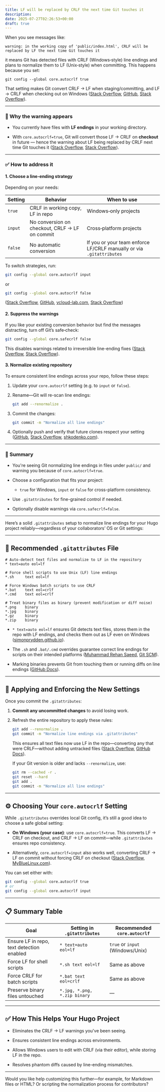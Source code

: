 ```yaml
---
title: LF will be replaced by CRLF the next time Git touches it
description: 
date: 2025-07-27T02:26:53+00:00
draft: true
---
```

When you see messages like:

```
warning: in the working copy of 'public/index.html', CRLF will be replaced by LF the next time Git touches it
```

it means Git has detected files with CRLF (Windows‑style) line endings and plans to normalize them to LF (Unix‑style) when committing. This happens because you set:

```
git config --global core.autocrlf true
```

That setting makes Git convert CRLF → LF when staging/committing, and LF → CRLF when checking out on Windows ([Stack Overflow](https://stackoverflow.com/questions/73184797/what-does-it-mean-lf-will-be-replaced-by-crlf-the-next-time-git-touches-it?utm_source=chatgpt.com "What does it mean LF will be replaced by CRLF the next time git touches ..."), [GitHub](https://github.com/orgs/community/discussions/66838?utm_source=chatgpt.com "How can I stop this error. LF will be replaced by CRLF the next time ..."), [Stack Overflow](https://stackoverflow.com/questions/43023096/working-on-windows-but-getting-lf-will-be-replaced-by-crlf-when-committing-in?utm_source=chatgpt.com "Working on Windows, but getting \"LF will be replaced by CRLF\" when ...")).

---

### 🚦 Why the warning appears

- You currently have files with **LF endings** in your working directory.
    
- With `core.autocrlf=true`, Git will convert those LF → CRLF on **checkout** in future — hence the warning about LF being replaced by CRLF next time Git touches it ([Stack Overflow](https://stackoverflow.com/questions/17628305/windows-git-warning-lf-will-be-replaced-by-crlf-is-that-warning-tail-backwar?utm_source=chatgpt.com "Windows git \"warning: LF will be replaced by CRLF\", is that warning ..."), [Stack Overflow](https://stackoverflow.com/questions/30523236/lf-will-be-replaced-by-crlf-in-git-the-file-will-have-its-original-line-endings?utm_source=chatgpt.com "gitlab - LF will be replaced by CRLF in git -the file will have its ...")).
    

---

### ✅ How to address it

#### 1. **Choose a line‑ending strategy**

Depending on your needs:

|Setting|Behavior|When to use|
|---|---|---|
|`true`|CRLF in working copy, LF in repo|Windows‑only projects|
|`input`|No conversion on checkout, CRLF → LF on commit|Cross‑platform projects|
|`false`|No automatic conversion|If you or your team enforce LF/CRLF manually or via `.gitattributes`|

To switch strategies, run:

```bash
git config --global core.autocrlf input
```

or

```bash
git config --global core.autocrlf false
```

([Stack Overflow](https://stackoverflow.com/questions/43023096/working-on-windows-but-getting-lf-will-be-replaced-by-crlf-when-committing-in?utm_source=chatgpt.com "Working on Windows, but getting \"LF will be replaced by CRLF\" when ..."), [GitHub](https://github.com/orgs/community/discussions/66838?utm_source=chatgpt.com "How can I stop this error. LF will be replaced by CRLF the next time ..."), [vcloud-lab.com](https://vcloud-lab.com/entries/devops/resolved-git-warning-lf-will-be-replaced-by-crlf-in-file?utm_source=chatgpt.com "Resolved: Git warning LF will be replaced by CRLF in file"), [Stack Overflow](https://stackoverflow.com/questions/30523236/lf-will-be-replaced-by-crlf-in-git-the-file-will-have-its-original-line-endings?utm_source=chatgpt.com "gitlab - LF will be replaced by CRLF in git -the file will have its ..."))

#### 2. **Suppress the warnings**

If you like your existing conversion behavior but find the messages distracting, turn off Git’s safe‑check:

```bash
git config --global core.safecrlf false
```

This disables warnings related to irreversible line-ending fixes ([Stack Overflow](https://stackoverflow.com/questions/73184797/what-does-it-mean-lf-will-be-replaced-by-crlf-the-next-time-git-touches-it?utm_source=chatgpt.com "What does it mean LF will be replaced by CRLF the next time git touches ..."), [Stack Overflow](https://stackoverflow.com/questions/7893599/how-to-turn-off-git-warnings-lf-will-be-replaced-by-crlf?utm_source=chatgpt.com "How to turn off Git warnings \"LF will be replaced by CRLF\"?")).

#### 3. **Normalize existing repository**

To ensure consistent line endings across your repo, follow these steps:

1. Update your `core.autocrlf` setting (e.g. to `input` or `false`).
    
2. Rename—Git will re-scan line endings:
    
    ```bash
    git add --renormalize .
    ```
    
3. Commit the changes:
    
    ```bash
    git commit -m "Normalize all line endings"
    ```
    
4. Optionally push and verify that future clones respect your setting ([GitHub](https://github.com/orgs/community/discussions/66838?utm_source=chatgpt.com "How can I stop this error. LF will be replaced by CRLF the next time ..."), [Stack Overflow](https://stackoverflow.com/questions/63429518/git-still-shows-lf-will-be-replaced-by-crlf-warning-when-autocrlf-is-false-and?utm_source=chatgpt.com "windows - Git still shows “LF will be replaced by CRLF” warning when ..."), [shkodenko.com](https://www.shkodenko.com/how-to-fix-lf-will-be-replaced-by-crlf-the-next-time-git-touches-it-on-windows/?utm_source=chatgpt.com "How to fix LF will be replaced by CRLF the next time Git touches it on ...")).
    

---

### 🧾 Summary

- You're seeing Git normalizing line endings in files under `public/` and warning you because of `core.autocrlf=true`.
    
- Choose a configuration that fits your project:
    
    - `true` for Windows, `input` or `false` for cross-platform consistency.
        
- Use `.gitattributes` for fine-grained control if needed.
    
- Optionally disable warnings via `core.safecrlf=false`.
    

---

Here’s a solid `.gitattributes` setup to normalize line endings for your Hugo project reliably—regardless of your collaborators’ OS or Git settings:

---

## 🧰 Recommended `.gitattributes` File

```text
# Auto-detect text files and normalize to LF in the repository
* text=auto eol=lf

# Force shell scripts to use Unix (LF) line endings
*.sh     text eol=lf

# Force Windows batch scripts to use CRLF
*.bat    text eol=crlf
*.cmd    text eol=crlf

# Treat binary files as binary (prevent modification or diff noise)
*.png    binary
*.jpg    binary
*.gz     binary
*.zip    binary
```

- `* text=auto eol=lf` ensures Git detects text files, stores them in the repo with LF endings, and checks them out as LF even on Windows ([simonprydden.github.io](https://simonprydden.github.io/git-repo/gitattributes?utm_source=chatgpt.com "Git Attributes File | Data Handbook")).
    
- The `.sh` and `.bat/.cmd` overrides guarantee correct line endings for scripts on their intended platforms ([Muhammad Rehan Saeed](https://rehansaeed.com/gitattributes-best-practices/?utm_source=chatgpt.com ".gitattributes Best Practices - Muhammad Rehan Saeed"), [Git SCM](https://git-scm.com/docs/gitattributes?utm_source=chatgpt.com "Git - gitattributes Documentation")).
    
- Marking binaries prevents Git from touching them or running diffs on line endings ([GitHub Docs](https://docs.github.com/en/get-started/git-basics/configuring-git-to-handle-line-endings?utm_source=chatgpt.com "Configuring Git to handle line endings - GitHub Docs")).
    

---

## 🔧 Applying and Enforcing the New Settings

Once you commit the `.gitattributes`:

1. **Commit any uncommitted changes** to avoid losing work.
    
2. Refresh the entire repository to apply these rules:
    
    ```bash
    git add --renormalize .
    git commit -m "Normalize line endings via .gitattributes"
    ```
    
    This ensures all text files now use LF in the repo—converting any that were CRLF—without adding untracked files ([Stack Overflow](https://stackoverflow.com/questions/7156694/git-how-to-renormalize-line-endings-in-all-files-in-all-revisions?utm_source=chatgpt.com "newline - Git: how to renormalize line endings in all files in all ..."), [GitHub Docs](https://docs.github.com/en/get-started/git-basics/configuring-git-to-handle-line-endings?utm_source=chatgpt.com "Configuring Git to handle line endings - GitHub Docs")).
    
    If your Git version is older and lacks `--renormalize`, use:
    
    ```bash
    git rm --cached -r .
    git reset --hard
    git add .
    git commit -m "Normalize all line endings"
    ```
    

---

## ⚙️ Choosing Your `core.autocrlf` Setting

While `.gitattributes` overrides local Git config, it’s still a good idea to choose a safe global setting:

- **On Windows (your case)**: use `core.autocrlf=true`. This converts LF → CRLF on checkout, and CRLF → LF on commit—while `.gitattributes` ensures repo consistency.
    
- Alternatively, `core.autocrlf=input` also works well, converting CRLF → LF on commit without forcing CRLF on checkout ([Stack Overflow](https://stackoverflow.com/questions/7156694/git-how-to-renormalize-line-endings-in-all-files-in-all-revisions?utm_source=chatgpt.com "newline - Git: how to renormalize line endings in all files in all ..."), [MyBlueLinux.com](https://www.mybluelinux.com/normalizing-line-endings-in-git-crlf-vs.-lf/?utm_source=chatgpt.com "Normalizing Line Endings in Git: CRLF vs. LF - mybluelinux.com")).
    

You can set either with:

```bash
git config --global core.autocrlf true
# or
git config --global core.autocrlf input
```

---

## 📋 Summary Table

|Goal|Setting in `.gitattributes`|Recommended `core.autocrlf`|
|---|---|---|
|Ensure LF in repo, text detection enabled|`* text=auto eol=lf`|`true` or `input` (Windows/Unix)|
|Force LF for shell scripts|`*.sh text eol=lf`|Same as above|
|Force CRLF for batch scripts|`*.bat text eol=crlf`|Same as above|
|Preserve binary files untouched|`*.jpg, *.png, *.zip binary`|—|

---

## ✅ How This Helps Your Hugo Project

- Eliminates the CRLF → LF warnings you've been seeing.
    
- Ensures consistent line endings across environments.
    
- Allows Windows users to edit with CRLF (via their editor), while storing LF in the repo.
    
- Resolves phantom diffs caused by line-ending mismatches.
    

---

Would you like help customizing this further—for example, for Markdown files or HTML? Or scripting the normalization process for contributors?